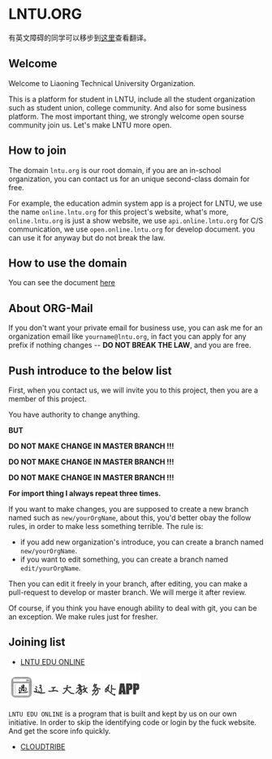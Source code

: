 # LNTU.ORG

有英文障碍的同学可以移步到<a href="http://pupboss.com/2015/04/21/a-lntu-platform/" target="_blank">这里</a>查看翻译。

## Welcome

Welcome to Liaoning Technical University Organization.

This is a platform for student in LNTU, include all the student organization such as student union, college community. And also for some business platform. The most important thing, we strongly welcome open sourse community join us. Let's make LNTU more open.

## How to join

The domain `lntu.org` is our root domain, if you are an in-school organization, you can contact us for an unique second-class domain for free.

For example, the education admin system app is a project for LNTU, we use the name `online.lntu.org` for this project's website, what's more, `online.lntu.org` is just a show website, we use `api.online.lntu.org` for C/S communication, we use `open.online.lntu.org` for develop document. you can use it for anyway but do not break the law.

## How to use the domain

You can see the document [here](wiki/DomainDNS.md)

## About ORG-Mail

If you don't want your private email for business use, you can ask me for an organization email like `yourname@lntu.org`, in fact you can apply for any prefix if nothing changes -- **DO NOT BREAK THE LAW**, and you are free.

## Push introduce to the below list

First, when you contact us, we will invite you to this project, then you are a member of this project.

You have authority to change anything.

**BUT**

**DO NOT MAKE CHANGE IN MASTER BRANCH !!!**

**DO NOT MAKE CHANGE IN MASTER BRANCH !!!**

**DO NOT MAKE CHANGE IN MASTER BRANCH !!!**

**For import thing I always repeat three times.**

If you want to make changes, you are supposed to create a new branch named such as `new/yourOrgName`, about this, you'd better obay the follow rules, in order to make less something terrible. The rule is:

* if you add new organization's introduce, you can create a branch named `new/yourOrgName`.
* if you want to edit something, you can create a branch named `edit/yourOrgName`.

Then you can edit it freely in your branch, after editing, you can make a pull-request to develop or master branch. We will merge it after review.

Of course, if you think you have enough ability to deal with git, you can be an exception. We make rules just for fresher.

## Joining list

* [LNTU EDU ONLINE](online)

![](images/logo.png)

`LNTU EDU ONLINE` is a program that is built and kept by us on our own initiative. In order to skip the identifying code or login by the fuck website. And get the score info quickly.

* [CLOUDTRIBE](cloudtribe)
